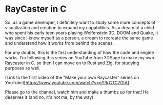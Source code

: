 # RayCaster in C

So, as a game developer, I definitely want to study some more concepts of visualization and creation to expand my capabilities.
As a dream of a child who spent his early teen years playing Wolfenstein 3D, DOOM and Quake, it was since I know myself as a person, a dream to recreate the same game and understand how it works from behind the scenes.

For any doubts, this is the first understanding of how the code and engine works. I'm following this series on YouTube from 3DSage to make my own Raycaster in C, so then I can move on to Rust and Zig, for studying purposes as well.

(Link to the first video of the "Make your own Raycaster" series on YouTube)[https://www.youtube.com/watch?v=gYRrGTC7GtA]

Please go to the channel, watch him and make a thumbs up for that! He deserves it (and no, it's not me, by the way).